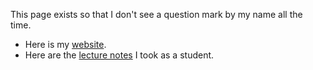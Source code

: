 This page exists so that I don't see a question mark by my name all the time.

 * Here is my [website](https://dec41.user.srcf.net/home).
 * Here are the [lecture notes](https://dec41.user.srcf.net/) I took as a student.